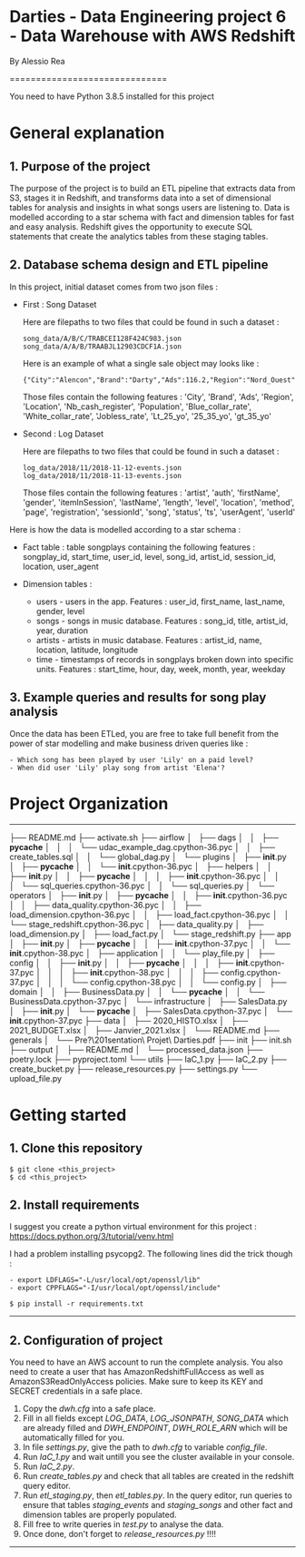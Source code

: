 # Darties - Data Engineering project 6 -  Data Warehouse with AWS Redshift

By Alessio Rea

==============================

You need to have Python 3.8.5 installed for this project

# General explanation 

## 1. Purpose of the project

The purpose of the project is to build an ETL pipeline that extracts data from S3, stages it in Redshift, and transforms data into a set of dimensional tables for analysis and insights in what songs users are listening to. Data is modelled according to a star schema with fact and dimension tables for fast and easy analysis. Redshift gives the opportunity to execute SQL statements that create the analytics tables from these staging tables.



## 2. Database schema design and ETL pipeline

In this project, initial dataset comes from two json files :

- First : Song Dataset
    
    Here are filepaths to two files that could be found in such a dataset :

    ```
    song_data/A/B/C/TRABCEI128F424C983.json
    song_data/A/A/B/TRAABJL12903CDCF1A.json
    ```

    Here is an example of what a single sale object may looks like :

    ```
    {"City":"Alencon","Brand":"Darty","Ads":116.2,"Region":"Nord_Ouest","Location":"Centre_Ville","Nb_cash_register":15,"Population":1394451,"Blue_collar_rate":14.7,"White_collar_rate":2.7,"Jobless_rate":39.4,"Lt_25_yo":35.5,"25_35_yo":14.6,"gt_35_yo":49.9}
    ```

    Those files contain the following features : 'City', 'Brand', 'Ads', 'Region', 'Location', 'Nb_cash_register', 'Population', 'Blue_collar_rate', 'White_collar_rate', 'Jobless_rate', 'Lt_25_yo', '25_35_yo', 'gt_35_yo'

- Second : Log Dataset
    
    Here are filepaths to two files that could be found in such a dataset :

    ```
    log_data/2018/11/2018-11-12-events.json
    log_data/2018/11/2018-11-13-events.json
    ```
    
    Those files contain the following features : 'artist', 'auth', 'firstName', 'gender', 'itemInSession', 'lastName',
       'length', 'level', 'location', 'method', 'page', 'registration',
       'sessionId', 'song', 'status', 'ts', 'userAgent', 'userId'


Here is how the data is modelled according to a star schema :

- Fact table : table songplays containing the following features : songplay_id, start_time, user_id, level, song_id, artist_id, session_id, location, user_agent

- Dimension tables : 

    - users - users in the app. Features : user_id, first_name, last_name, gender, level
    - songs - songs in music database. Features : song_id, title, artist_id, year, duration
    - artists - artists in music database. Features : artist_id, name, location, latitude, longitude
    - time - timestamps of records in songplays broken down into specific units. Features : start_time, hour, day, week, month, year, weekday


## 3. Example queries and results for song play analysis

Once the data has been ETLed, you are free to take full benefit from the power of star modelling and make business driven queries like :

    - Which song has been played by user 'Lily' on a paid level?
    - When did user 'Lily' play song from artist 'Elena'?



# Project Organization 
----------------------

├── README.md
├── activate.sh
├── airflow
│   ├── dags
│   │   ├── __pycache__
│   │   │   └── udac_example_dag.cpython-36.pyc
│   │   ├── create_tables.sql
│   │   └── global_dag.py
│   └── plugins
│       ├── __init__.py
│       ├── __pycache__
│       │   └── __init__.cpython-36.pyc
│       ├── helpers
│       │   ├── __init__.py
│       │   ├── __pycache__
│       │   │   ├── __init__.cpython-36.pyc
│       │   │   └── sql_queries.cpython-36.pyc
│       │   └── sql_queries.py
│       └── operators
│           ├── __init__.py
│           ├── __pycache__
│           │   ├── __init__.cpython-36.pyc
│           │   ├── data_quality.cpython-36.pyc
│           │   ├── load_dimension.cpython-36.pyc
│           │   ├── load_fact.cpython-36.pyc
│           │   └── stage_redshift.cpython-36.pyc
│           ├── data_quality.py
│           ├── load_dimension.py
│           ├── load_fact.py
│           └── stage_redshift.py
├── app
│   ├── __init__.py
│   ├── __pycache__
│   │   ├── __init__.cpython-37.pyc
│   │   └── __init__.cpython-38.pyc
│   ├── application
│   │   └── play_file.py
│   ├── config
│   │   ├── __init__.py
│   │   ├── __pycache__
│   │   │   ├── __init__.cpython-37.pyc
│   │   │   ├── __init__.cpython-38.pyc
│   │   │   ├── config.cpython-37.pyc
│   │   │   └── config.cpython-38.pyc
│   │   └── config.py
│   ├── domain
│   │   ├── BusinessData.py
│   │   └── __pycache__
│   │       └── BusinessData.cpython-37.pyc
│   └── infrastructure
│       ├── SalesData.py
│       ├── __init__.py
│       └── __pycache__
│           ├── SalesData.cpython-37.pyc
│           └── __init__.cpython-37.pyc
├── data
│   ├── 2020_HISTO.xlsx
│   ├── 2021_BUDGET.xlsx
│   ├── Janvier_2021.xlsx
│   └── README.md
├── generals
│   └── Pre?\201sentation\ Projet\ Darties.pdf
├── init
├── init.sh
├── output
│   ├── README.md
│   └── processed_data.json
├── poetry.lock
├── pyproject.toml
└── utils
    ├── IaC_1.py
    ├── IaC_2.py
    ├── create_bucket.py
    ├── release_resources.py
    ├── settings.py
    └── upload_file.py




# Getting started

## 1. Clone this repository

```
$ git clone <this_project>
$ cd <this_project>
```

## 2. Install requirements

I suggest you create a python virtual environment for this project : <https://docs.python.org/3/tutorial/venv.html>

I had a problem installing psycopg2. The following lines did the trick though :

```
- export LDFLAGS="-L/usr/local/opt/openssl/lib"
- export CPPFLAGS="-I/usr/local/opt/openssl/include"
```

```
$ pip install -r requirements.txt
```

--------


## 2. Configuration of project

You need to have an AWS account to run the complete analysis. You also need to create a user that has AmazonRedshiftFullAccess as well as AmazonS3ReadOnlyAccess policies. Make sure to keep its KEY and SECRET credentials in a safe place.

1. Copy the *dwh.cfg* into a safe place.
2. Fill in all fields except *LOG_DATA*, *LOG_JSONPATH*, *SONG_DATA* which are already filled and *DWH_ENDPOINT*, *DWH_ROLE_ARN* which will be automatically filled for you. 
3. In file *settings.py*, give the path to *dwh.cfg* to variable *config_file*.
4. Run *IaC_1.py* and wait untill you see the cluster available in your console.
4. Run *IaC_2.py*.
5. Run *create_tables.py* and check that all tables are created in the redshift query editor.
6. Run *etl_staging.py*, then *etl_tables.py*. In the query editor, run queries to ensure that tables *staging_events* and *staging_songs* and other fact and dimension tables are properly populated.
7. Fill free to write queries in *test.py* to analyse the data.
8. Once done, don't forget to *release_resources.py* !!!!


--------



